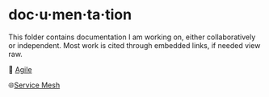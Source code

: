 # doc·u·men·ta·tion
This folder contains documentation I am working on, either collaboratively or independent. Most work is cited through embedded links, if needed view raw.


:crown: [Agile](https://github.com/jmcalalang/doc-u-men-ta-tion/tree/master/Agile)

:globe_with_meridians:[Service Mesh](https://github.com/jmcalalang/doc-u-men-ta-tion/blob/master/Service-Mesh/Service-Mesh.md)

